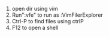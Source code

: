 1. open dir using vim
2. Run":vfe" to run as :VimFilerExplorer 
3. Ctrl-P to find files using ctrlP
4. F12 to open a shell
